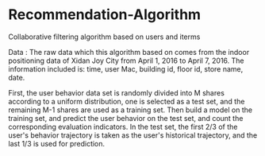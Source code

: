 # Recommendation-Algorithm

Collaborative filtering algorithm based on users and iterms

Data :
The raw data which this algorithm based on comes from the indoor positioning data of Xidan Joy City from April 1, 2016 to April 7, 2016. The information included is: time, user Mac, building id, floor id, store name, date.

First, the user behavior data set is randomly divided into M shares according to a uniform distribution, one is selected as a test set, and the remaining M-1 shares are used as a training set. Then build a model on the training set, and predict the user behavior on the test set, and count the corresponding evaluation indicators. In the test set, the first 2/3 of the user's behavior trajectory is taken as the user's historical trajectory, and the last 1/3 is used for prediction.


